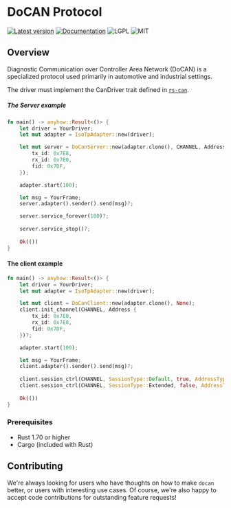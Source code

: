 # DoCAN Protocol

[![Latest version](https://img.shields.io/crates/v/docan.svg)](https://crates.io/crates/docan)
[![Documentation](https://docs.rs/docan/badge.svg)](https://docs.rs/docan)
![LGPL](https://img.shields.io/badge/license-LGPL-green.svg)
![MIT](https://img.shields.io/badge/license-MIT-yellow.svg)

## Overview

Diagnostic Communication over Controller Area Network (DoCAN) is a specialized protocol used primarily in automotive and industrial settings.

The driver must implement the CanDriver trait defined in [`rs-can`](https://crates.io/crates/rs-can).

##### The Server example

```rust
fn main() -> anyhow::Result<()> {
    let driver = YourDriver;
    let mut adapter = IsoTpAdapter::new(driver);

    let mut server = DoCanServer::new(adapter.clone(), CHANNEL, Address {
        tx_id: 0x7E8,
        rx_id: 0x7E0,
        fid: 0x7DF,
    });

    adapter.start(100);

    let msg = YourFrame;
    server.adapter().sender().send(msg)?;

    server.service_forever(100)?;
    
    server.service_stop()?;
    
    Ok(())
}
```

#### The client example
```rust
fn main() -> anyhow::Result<()> {
    let driver = YourDriver;
    let mut adapter = IsoTpAdapter::new(driver);

    let mut client = DoCanClient::new(adapter.clone(), None);
    client.init_channel(CHANNEL, Address {
        tx_id: 0x7E0,
        rx_id: 0x7E8,
        fid: 0x7DF,
    })?;

    adapter.start(100);

    let msg = YourFrame;
    client.adapter().sender().send(msg)?;
    
    client.session_ctrl(CHANNEL, SessionType::Default, true, AddressType::Functional)?;
    client.session_ctrl(CHANNEL, SessionType::Extended, false, AddressType::Physical)?;
    
    Ok(())
}
```

### Prerequisites

- Rust 1.70 or higher
- Cargo (included with Rust)

## Contributing

We're always looking for users who have thoughts on how to make `docan` better, or users with
interesting use cases.  Of course, we're also happy to accept code contributions for outstanding
feature requests!

